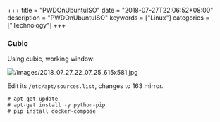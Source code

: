 +++
title = "PWDOnUbuntuISO"
date = "2018-07-27T22:06:52+08:00"
description = "PWDOnUbuntuISO"
keywords = ["Linux"]
categories = ["Technology"]
+++
### Cubic
Using cubic, working window:    

![/images/2018_07_27_22_07_25_615x581.jpg](/images/2018_07_27_22_07_25_615x581.jpg)

Edit its `/etc/apt/sources.list`, changes to 163 mirror.    

```
# apt-get update 
# apt-get install -y python-pip 
# pip install docker-compose
```

